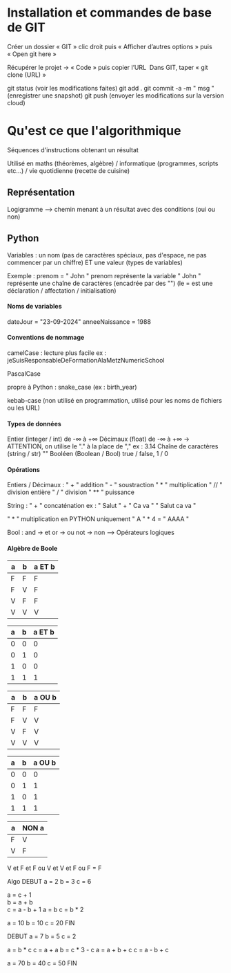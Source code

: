 # Installation et commandes de base de GIT

Créer un dossier « GIT »
clic droit puis « Afficher d’autres options » puis « Open git here » 

  
Récupérer le projet -> « Code » puis copier l’URL 
Dans GIT, taper « git clone (URL) »

git status (voir les modifications faites)
git add .
git commit -a -m " msg " (enregistrer une snapshot)
git push (envoyer les modifications sur la version cloud)

# Qu'est ce que l'algorithmique 

Séquences d'instructions obtenant un résultat

Utilisé en maths (théorèmes, algèbre) / informatique (programmes, scripts etc...) / vie quotidienne (recette de cuisine)

## Représentation 

Logigramme --> chemin menant à un résultat avec des conditions (oui ou non)

## Python 

Variables : un nom (pas de caractères spéciaux, pas d'espace, ne pas commencer par un chiffre) ET une valeur (types de variables)

Exemple : prenom = " John " 
prenom représente la variable
" John " représente une chaîne de caractères (encadrée par des "")
(le = est une déclaration / affectation / initialisation)

#### Noms de variables 

dateJour = "23-09-2024"
anneeNaissance = 1988

#### Conventions de nommage

camelCase : lecture plus facile 
ex : jeSuisResponsableDeFormationAlaMetzNumericSchool

PascalCase

propre à Python : snake_case (ex : birth_year)

kebab-case (non utilisé en programmation, utilisé pour les noms de fichiers ou les URL)

#### Types de données 

Entier (integer / int) de -∞ à +∞
Décimaux (float) de -∞ à +∞ -> ATTENTION, on utilise le "." à la place de "," ex : 3.14
Chaîne de caractères (string / str) ""
Booléen (Boolean / Bool) true / false, 1 / 0

#### Opérations 

Entiers / Décimaux :
	" + " addition
	" - " soustraction
	" * " multiplication 
	" // " division entière
	" / " division
	" ** " puissance

String : 
" + " concaténation 
ex : " Salut " + " Ca va "
		" Salut ca va "

" * " multiplication en PYTHON uniquement 
" A " * 4 = " AAAA "

Bool :
and -> et 
or -> ou
not -> non
--> Opérateurs logiques 

#### Algèbre de Boole


| a   | b   | a ET b |
| --- | --- | ------ |
| F   | F   | F      |
| F   | V   | F      |
| V   | F   | F      |
| V   | V   | V      |

| a   | b   | a ET b |
| --- | --- | ------ |
| 0   | 0   | 0      |
| 0   | 1   | 0      |
| 1   | 0   | 0      |
| 1   | 1   | 1      |

| a   | b   | a OU b |
| --- | --- | ------ |
| F   | F   | F      |
| F   | V   | V      |
| V   | F   | V      |
| V   | V   | V      |

| a   | b   | a OU b |
| --- | --- | ------ |
| 0   | 0   | 0      |
| 0   | 1   | 1      |
| 1   | 0   | 1      |
| 1   | 1   | 1      |

| a   | NON a |
| --- | ----- |
| F   | V     |
| V   | F     |

V et F et F ou V et V et F ou F  = F

Algo 
DEBUT
a = 2 
b = 3
c = 6

a = c + 1  
b = a + b  
c = a - b + 1 
a = b 
c = b * 2 

a = 10
b = 10
c = 20
FIN

DEBUT
a = 7 
b = 5 
c = 2 

a = b * c 
c = a + a 
b = c * 3 - c 
a = a + b + c 
c = a - b + c 

a = 70
b = 40
c = 50
FIN

